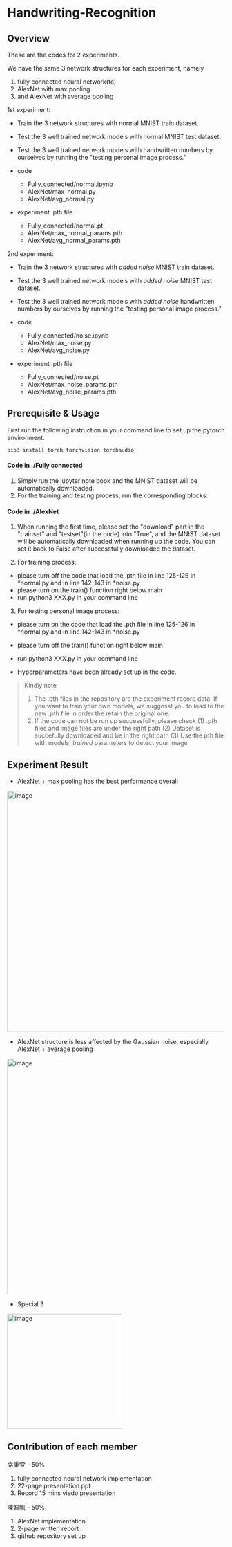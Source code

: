 # Handwriting-Recognition

## Overview
These are the codes for 2 experiments.

We have the same 3 network structures for each experiment, namely 
1. fully connected neural network(fc)
2. AlexNet with max pooling 
3. and AlexNet with average pooling

1st experiment:
* Train the 3 network structures with normal MNIST train dataset.
* Test the 3 well trained network models with normal MNIST test dataset.
* Test the 3 well trained network models with handwritten numbers by ourselves by running the "testing personal image process."
* code
    * Fully_connected/normal.ipynb
    * AlexNet/max_normal.py
    * AlexNet/avg_normal.py

* experiment .pth file
    * Fully_connected/normal.pt
    * AlexNet/max_normal_params.pth
    * AlexNet/avg_normal_params.pth

2nd experiment:
* Train the 3 network structures with *added noise* MNIST train dataset.
* Test the 3 well trained network models with *added noise* MNIST test dataset.
* Test the 3 well trained network models with *added noise* handwritten numbers by ourselves by running the "testing personal image process."
* code
    * Fully_connected/noise.ipynb
    * AlexNet/max_noise.py
    * AlexNet/avg_noise.py

* experiment .pth file
    * Fully_connected/noise.pt
    * AlexNet/max_noise_params.pth
    * AlexNet/avg_noise_params.pth

## Prerequisite & Usage
First run the following instruction in your command line to set up the pytorch environment.
```
pip3 install torch torchvision torchaudio
```
#### Code in ./Fully connected
1. Simply run the jupyter note book and the MNIST dataset will be automatically downloaded.
2. For the training and testing process, run the corresponding blocks.

#### Code in ./AlexNet
1. When running the first time, please set the "download" part in the "trainset" and "testset"(in the code) into "True", and the MNIST dataset will be automatically downloaded when running up the code. You can set it back to False after successfully downloaded the dataset.

2. For training process:
*  please turn off the code that load the .pth file in line 125-126 in *normal.py and in line 142-143 in *noise.py
* please turn on the train() function right below main
* run python3 XXX.py in your command line

3. For testing personal image process:
*  please turn on the code that load the .pth file in line 125-126 in *normal.py and in line 142-143 in *noise.py
* please turn off the train() function right below main
* run python3 XXX.py in your command line

* Hyperparameters have been already set up in the code.

> Kindly note 
> 1. The .pth files in the repository are the experiment record data. If you want to train your own models, we suggesst you to load to the new .pth file in order the retain the original one.
> 2. If the code can not be run up successfully, please check (1) .pth files and image files are under the right path (2) Dataset is succefully downloaded and be in the right path (3) Use the pth file with models' *trained* parameters to detect your image

## Experiment Result
* AlexNet + max pooling has the best performance overall
<img width="557" alt="image" src="https://user-images.githubusercontent.com/73454628/173620281-8b3d73a3-f0e5-4b40-879d-762e0e5d16ea.png">

* AlexNet structure is less affected by the Gaussian noise, especially AlexNet + average pooling
<img width="545" alt="image" src="https://user-images.githubusercontent.com/73454628/173621185-66cd4f4f-f7f2-4bb9-a5c2-02f1dec506de.png">

* Special 3
<img width="266" alt="image" src="https://user-images.githubusercontent.com/73454628/173620497-48317b0b-5a10-4764-b1f9-1395c98959c5.png">

## Contribution of each member
席秉萱 - 50%
1. fully connected neural network implementation
2. 22-page presentation ppt
3. Record 15 mins viedo presentation 

陳姵帆 - 50%
1. AlexNet implementation
2. 2-page written report
3. github repository set up
